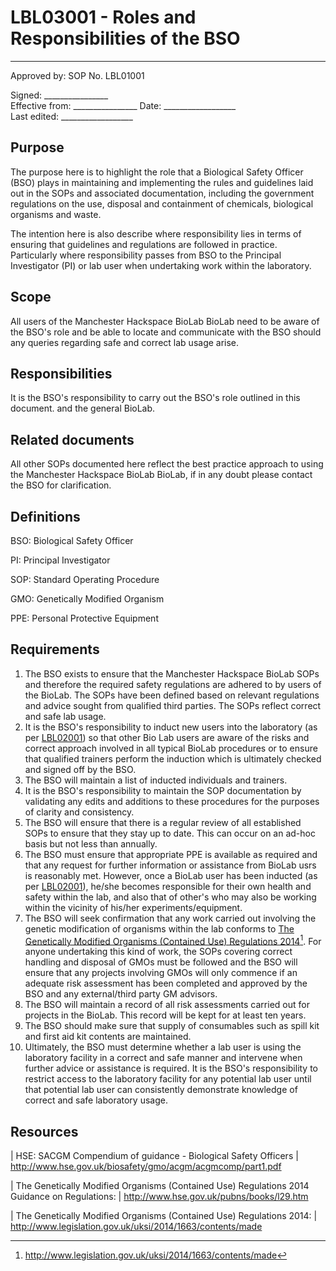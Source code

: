 # LBL03001 - Roles and Responsibilities of the BSO

---
  Approved by:             SOP No. LBL01001

  Signed: 
  \_\_\_\_\_\_\_\_\_\_\_\_\_\_\_\_    
  Effective from:
\_\_\_\_\_\_\_\_\_\_\_\_\_\_\_\_
  Date: 
  \_\_\_\_\_\_\_\_\_\_\_\_\_\_\_\_\_\_   
  Last edited:
 \_\_\_\_\_\_\_\_\_\_\_\_\_\_\_\_\_\_
 


## Purpose

The purpose here is to highlight the role that a Biological Safety
Officer (BSO) plays in maintaining and implementing the rules and
guidelines laid out in the SOPs and associated documentation, including
the government regulations on the use, disposal and containment of
chemicals, biological organisms and waste.

The intention here is also describe where responsibility lies in terms
of ensuring that guidelines and regulations are followed in practice.
Particularly where responsibility passes from BSO to the Principal
Investigator (PI) or lab user when undertaking work within the
laboratory.

## Scope

All users of the Manchester Hackspace BioLab BioLab need to be aware of the
BSO\'s role and be able to locate and communicate with the BSO should
any queries regarding safe and correct lab usage arise.

## Responsibilities

It is the BSO\'s responsibility to carry out the BSO\'s role outlined in
this document. and the general BioLab.

## Related documents

All other SOPs documented here reflect the best practice approach to
using the Manchester Hackspace BioLab BioLab, if in any doubt please contact the
BSO for clarification.

## Definitions

BSO:   Biological Safety Officer

PI:   Principal Investigator

SOP:   Standard Operating Procedure

GMO:   Genetically Modified Organism

PPE:   Personal Protective Equipment

## Requirements

1.  The BSO exists to ensure that the Manchester Hackspace BioLab SOPs and
    therefore the required safety regulations are adhered to by users of
    the BioLab. The SOPs have been defined based on relevant regulations
    and advice sought from qualified third parties. The SOPs reflect
    correct and safe lab usage.
2.  It is the BSO\'s responsibility to induct new users into the
    laboratory (as per [LBL02001](lbl02001.md)) so that other Bio Lab
    users are aware of the risks and correct approach involved in all
    typical BioLab procedures or to ensure that qualified trainers
    perform the induction which is ultimately checked and signed off by
    the BSO.
3.  The BSO will maintain a list of inducted individuals and trainers.
4.  It is the BSO\'s responsibility to maintain the SOP documentation by
    validating any edits and additions to these procedures for the
    purposes of clarity and consistency.
5.  The BSO will ensure that there is a regular review of all
    established SOPs to ensure that they stay up to date. This can occur
    on an ad-hoc basis but not less than annually.
6.  The BSO must ensure that appropriate PPE is available as required
    and that any request for further information or assistance from
    BioLab usrs is reasonably met. However, once a BioLab user has been
    inducted (as per [LBL02001](lbl02001.md)), he/she becomes
    responsible for their own health and safety within the lab, and also
    that of other\'s who may also be working within the vicinity of
    his/her experiments/equipment.
7.  The BSO will seek confirmation that any work carried out involving
    the genetic modification of organisms within the lab conforms to
    [The Genetically Modified Organisms (Contained Use) Regulations
    2014](http://www.legislation.gov.uk/uksi/2014/1663/contents/made)[^1].
    For anyone undertaking this kind of work, the SOPs covering correct
    handling and disposal of GMOs must be followed and the BSO will
    ensure that any projects involving GMOs will only commence if an
    adequate risk assessment has been completed and approved by the BSO
    and any external/third party GM advisors.
8.  The BSO will maintain a record of all risk assessments carried out
    for projects in the BioLab. This record will be kept for at least
    ten years.
9.  The BSO should make sure that supply of consumables such as spill
    kit and first aid kit contents are maintained.
10. Ultimately, the BSO must determine whether a lab user is using the
    laboratory facility in a correct and safe manner and intervene when
    further advice or assistance is required. It is the BSO\'s
    responsibility to restrict access to the laboratory facility for any
    potential lab user until that potential lab user can consistently
    demonstrate knowledge of correct and safe laboratory usage.

## Resources

| HSE: SACGM Compendium of guidance - Biological Safety Officers
| <http://www.hse.gov.uk/biosafety/gmo/acgm/acgmcomp/part1.pdf>

| The Genetically Modified Organisms (Contained Use) Regulations 2014
  Guidance on Regulations:
| <http://www.hse.gov.uk/pubns/books/l29.htm>

| The Genetically Modified Organisms (Contained Use) Regulations 2014:
| <http://www.legislation.gov.uk/uksi/2014/1663/contents/made>

[^1]: <http://www.legislation.gov.uk/uksi/2014/1663/contents/made>
